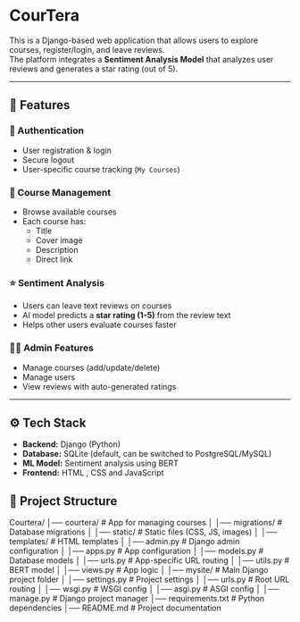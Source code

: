 # CourTera

This is a Django-based web application that allows users to explore courses, register/login, and leave reviews.  
The platform integrates a **Sentiment Analysis Model** that analyzes user reviews and generates a star rating (out of 5).

---

## 🚀 Features

### 🔑 Authentication
- User registration & login
- Secure logout
- User-specific course tracking (`My Courses`)

### 📘 Course Management
- Browse available courses
- Each course has:
  - Title
  - Cover image
  - Description
  - Direct link

### ⭐ Sentiment Analysis
- Users can leave text reviews on courses
- AI model predicts a **star rating (1-5)** from the review text
- Helps other users evaluate courses faster

### 👩‍💻 Admin Features
- Manage courses (add/update/delete)
- Manage users
- View reviews with auto-generated ratings

---

## ⚙️ Tech Stack
- **Backend:** Django (Python)
- **Database:** SQLite (default, can be switched to PostgreSQL/MySQL)
- **ML Model:** Sentiment analysis using BERT
- **Frontend:** HTML , CSS and JavaScript


## 📂 Project Structure
Courtera/
 │── courtera/          # App for managing courses
 │   │── migrations/    # Database migrations
 │   │── static/        # Static files (CSS, JS, images)
 │   │── templates/     # HTML templates
 │   │── admin.py       # Django admin configuration
 │   │── apps.py        # App configuration
 │   │── models.py      # Database models
 │   │── urls.py        # App-specific URL routing
 │   │── utils.py       # BERT model
 │   │── views.py       # App logic
 │
 │── mysite/            # Main Django project folder
 │   │── settings.py    # Project settings
 │   │── urls.py        # Root URL routing
 │   │── wsgi.py        # WSGI config
 │   │── asgi.py        # ASGI config
 │
 │── manage.py          # Django project manager
 │── requirements.txt   # Python dependencies
 │── README.md          # Project documentation

